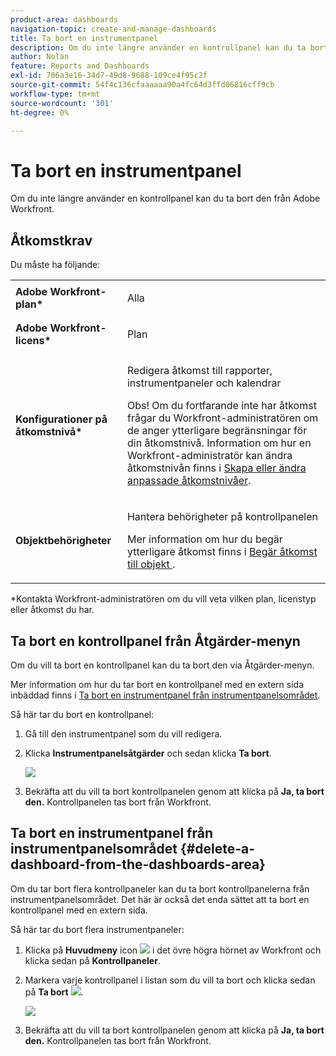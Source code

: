 ```yaml
---
product-area: dashboards
navigation-topic: create-and-manage-dashboards
title: Ta bort en instrumentpanel
description: Om du inte längre använder en kontrollpanel kan du ta bort den från Adobe Workfront.
author: Nolan
feature: Reports and Dashboards
exl-id: 706a3e16-34d7-49d8-9688-109ce4f95c2f
source-git-commit: 54f4c136cfaaaaaa90a4fc64d3ffd06816cff9cb
workflow-type: tm+mt
source-wordcount: '301'
ht-degree: 0%

---
```


# Ta bort en instrumentpanel

Om du inte längre använder en kontrollpanel kan du ta bort den från Adobe Workfront.

## Åtkomstkrav

Du måste ha följande:

<table style="table-layout:auto"> 
 <col> 
 <col> 
 <tbody> 
  <tr> 
   <td role="rowheader"><strong>Adobe Workfront-plan*</strong></td> 
   <td> <p>Alla</p> </td> 
  </tr> 
  <tr> 
   <td role="rowheader"><strong>Adobe Workfront-licens*</strong></td> 
   <td> <p>Plan </p> </td> 
  </tr> 
  <tr> 
   <td role="rowheader"><strong>Konfigurationer på åtkomstnivå*</strong></td> 
   <td> <p>Redigera åtkomst till rapporter, instrumentpaneler och kalendrar</p> <p>Obs! Om du fortfarande inte har åtkomst frågar du Workfront-administratören om de anger ytterligare begränsningar för din åtkomstnivå. Information om hur en Workfront-administratör kan ändra åtkomstnivån finns i <a href="../../../administration-and-setup/add-users/configure-and-grant-access/create-modify-access-levels.md" class="MCXref xref">Skapa eller ändra anpassade åtkomstnivåer</a>.</p> </td> 
  </tr> 
  <tr> 
   <td role="rowheader"><strong>Objektbehörigheter</strong></td> 
   <td> <p>Hantera behörigheter på kontrollpanelen</p> <p>Mer information om hur du begär ytterligare åtkomst finns i <a href="../../../workfront-basics/grant-and-request-access-to-objects/request-access.md" class="MCXref xref">Begär åtkomst till objekt </a>.</p> </td> 
  </tr> 
 </tbody> 
</table>

&#42;Kontakta Workfront-administratören om du vill veta vilken plan, licenstyp eller åtkomst du har.

## Ta bort en kontrollpanel från Åtgärder-menyn

Om du vill ta bort en kontrollpanel kan du ta bort den via Åtgärder-menyn.

Mer information om hur du tar bort en kontrollpanel med en extern sida inbäddad finns i [Ta bort en instrumentpanel från instrumentpanelsområdet](#delete-a-dashboard-from-the-dashboards-area).

Så här tar du bort en kontrollpanel:

1. Gå till den instrumentpanel som du vill redigera.
1. Klicka **Instrumentpanelsåtgärder** och sedan klicka **Ta bort**.

   ![](assets/qs-dashboard-actions-menu-350x318.png)

1. Bekräfta att du vill ta bort kontrollpanelen genom att klicka på **Ja, ta bort den.**
Kontrollpanelen tas bort från Workfront.

## Ta bort en instrumentpanel från instrumentpanelsområdet {#delete-a-dashboard-from-the-dashboards-area}

Om du tar bort flera kontrollpaneler kan du ta bort kontrollpanelerna från instrumentpanelsområdet. Det här är också det enda sättet att ta bort en kontrollpanel med en extern sida.

Så här tar du bort flera instrumentpaneler:

1. Klicka på **Huvudmeny** icon ![](assets/main-menu-icon.png) i det övre högra hörnet av Workfront och klicka sedan på **Kontrollpaneler**.
1. Markera varje kontrollpanel i listan som du vill ta bort och klicka sedan på **Ta bort** ![](assets/delete.png).

   ![](assets/nwe-deletedashboard2021-350x182.png)

1. Bekräfta att du vill ta bort kontrollpanelen genom att klicka på **Ja, ta bort den.**
Kontrollpanelen tas bort från Workfront.
